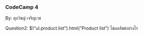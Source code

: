 ### CodeCamp 4 ###
ฺBy: ศุภวิชญ์ เจริญเวช

Question2: 
  $(“ul.product.list”).html(“Product list”) ได้ผลลัพธ์อย่างไร


